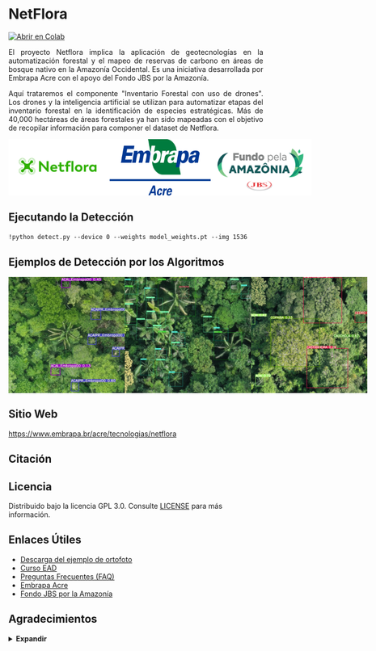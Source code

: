 # **NetFlora**

<a href="https://colab.research.google.com/gist/karasinski-mauro/aa12600b2edc9431adc2191be834c354/netflora.ipynb"><img src="https://colab.research.google.com/assets/colab-badge.svg" alt="Abrir en Colab"></a>

<p align="justify">El proyecto Netflora implica la aplicación de geotecnologías en la automatización forestal y el mapeo de reservas de carbono en áreas de bosque nativo en la Amazonía Occidental. Es una iniciativa desarrollada por Embrapa Acre con el apoyo del Fondo JBS por la Amazonía.

<p align="justify"> Aquí trataremos el componente "Inventario Forestal con uso de drones". Los drones y la inteligencia artificial se utilizan para automatizar etapas del inventario forestal en la identificación de especies estratégicas. Más de 40,000 hectáreas de áreas forestales ya han sido mapeadas con el objetivo de recopilar información para componer el dataset de Netflora.

<div style="display: flex;">

 <img src="https://github.com/NetFlora/NetFlora/blob/main/logo/Netflora.png?raw=true" width="200" alt="Logo de Netflora">

  <img src="https://github.com/NetFlora/NetFlora/blob/main/logo/Embrapa-Acre.png?raw=true" width="200" alt="Logo de Embrapa Acre">
    
   <img src="https://github.com/NetFlora/NetFlora/blob/main/logo/Fundo-JBS.png?raw=true" width="200" alt="Logo del Fondo JBS">

</div>

## Ejecutando la Detección

``!python detect.py --device 0 --weights model_weights.pt --img 1536``

## Ejemplos de Detección por los Algoritmos

<div style="display: flex;">

 <img src="https://github.com/NetFlora/NetFlora/blob/main/inference/images/Acai.jpg?raw=true" width="230" alt="Açaí"> 

 <img src="https://github.com/NetFlora/NetFlora/blob/main/inference/images/Palmeiras.jpg?raw=true" width="250" alt="Palmera">
 
 <img src="https://github.com/NetFlora/NetFlora/blob/main/inference/images/PFMNs.jpg?raw=true" width="230" alt="PFMNs">
  
 </div>

## Sitio Web

https://www.embrapa.br/acre/tecnologias/netflora

## Citación


## Licencia

Distribuido bajo la licencia GPL 3.0. Consulte [LICENSE](LICENSE.md) para más información.

## Enlaces Útiles
- [Descarga del ejemplo de ortofoto](https://drive.google.com/drive/folders/1OcRel7fJHALwm9ZAdU3rSlFwV_4iaZnp?usp=sharing)
- [Curso EAD](https://ava.sede.embrapa.br/course/view.php?id=470)
- [Preguntas Frecuentes (FAQ)](https://www.embrapa.br/web/portal/acre/tecnologias/netflora/perguntas-e-respostas)
- [Embrapa Acre](https://www.embrapa.br/acre/)
- [Fondo JBS por la Amazonía](https://fundojbsamazonia.org/)

## Agradecimientos

<details><summary> <b>Expandir</b> </summary>
 
* [https://github.com/AlexeyAB/darknet](https://github.com/AlexeyAB/darknet)
* [https://github.com/WongKinYiu/yolov7](https://github.com/WongKinYiu/yolov7)
 
